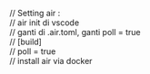 // Setting air : <br>
// air init di vscode<br>
// ganti di .air.toml, ganti poll = true<br>
// [build]<br>
// poll = true<br>
// install air via docker<br>
